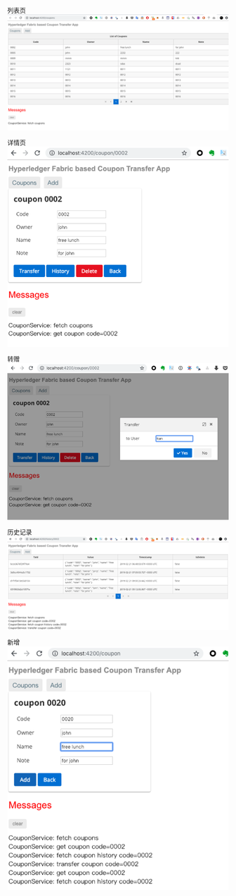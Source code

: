 列表页
![alt text](img/coupon_list.png)

详情页
![alt text](img/coupon_detail.png)

转赠
![alt text](img/coupon_tranfer.png)

历史记录
![alt text](img/coupon_history.png)

新增
![alt text](img/coupon_add.png)
